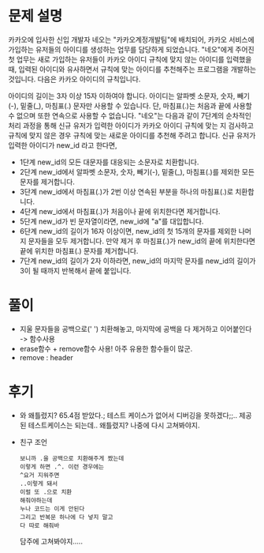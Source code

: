 # 문제 설명
카카오에 입사한 신입 개발자 네오는 "카카오계정개발팀"에 배치되어, 카카오 서비스에 가입하는 유저들의 아이디를 생성하는 업무를 담당하게 되었습니다. "네오"에게 주어진 첫 업무는 새로 가입하는 유저들이 카카오 아이디 규칙에 맞지 않는 아이디를 입력했을 때, 입력된 아이디와 유사하면서 규칙에 맞는 아이디를 추천해주는 프로그램을 개발하는 것입니다.
다음은 카카오 아이디의 규칙입니다.

아이디의 길이는 3자 이상 15자 이하여야 합니다.
아이디는 알파벳 소문자, 숫자, 빼기(-), 밑줄(_), 마침표(.) 문자만 사용할 수 있습니다.
단, 마침표(.)는 처음과 끝에 사용할 수 없으며 또한 연속으로 사용할 수 없습니다.
"네오"는 다음과 같이 7단계의 순차적인 처리 과정을 통해 신규 유저가 입력한 아이디가 카카오 아이디 규칙에 맞는 지 검사하고 규칙에 맞지 않은 경우 규칙에 맞는 새로운 아이디를 추천해 주려고 합니다.
신규 유저가 입력한 아이디가 new_id 라고 한다면,

- 1단계 new_id의 모든 대문자를 대응되는 소문자로 치환합니다.
- 2단계 new_id에서 알파벳 소문자, 숫자, 빼기(-), 밑줄(_), 마침표(.)를 제외한 모든 문자를 제거합니다.
- 3단계 new_id에서 마침표(.)가 2번 이상 연속된 부분을 하나의 마침표(.)로 치환합니다.
- 4단계 new_id에서 마침표(.)가 처음이나 끝에 위치한다면 제거합니다.
- 5단계 new_id가 빈 문자열이라면, new_id에 "a"를 대입합니다.
- 6단계 new_id의 길이가 16자 이상이면, new_id의 첫 15개의 문자를 제외한 나머지 문자들을 모두 제거합니다.
     만약 제거 후 마침표(.)가 new_id의 끝에 위치한다면 끝에 위치한 마침표(.) 문자를 제거합니다.
- 7단계 new_id의 길이가 2자 이하라면, new_id의 마지막 문자를 new_id의 길이가 3이 될 때까지 반복해서 끝에 붙입니다.

# 풀이
- 지울 문자들을 공백으로(' ') 치환해놓고, 마지막에 공백을 다 제거하고 이어붙인다 -> 함수사용
- erase함수 + remove함수 사용! 아주 유용한 함수들이 많군.
- remove : <algorithm> header



# 후기
- 와 왜틀렸지? 65.4점 받았다.; 테스트 케이스가 없어서 디버깅을 못하겠다;;.. 제공된 테스트케이스는 되는데.. 왜틀렸지? 나중에 다시 고쳐봐야지.

- 친구 조언
     ```
     보니까 .을 공백으로 치환해주게 짰는데
     이렇게 하면 .^. 이런 경우에는
     ^요거 지워주면
     ..이렇게 돼서
     이럴 또 .으로 치환
     해줘야하는데
     누나 코드는 이게 안된다
     그리고 반복문 하나에 다 넣지 말고
     다 따로 해줘바
     ```
     담주에 고쳐봐야지..... 